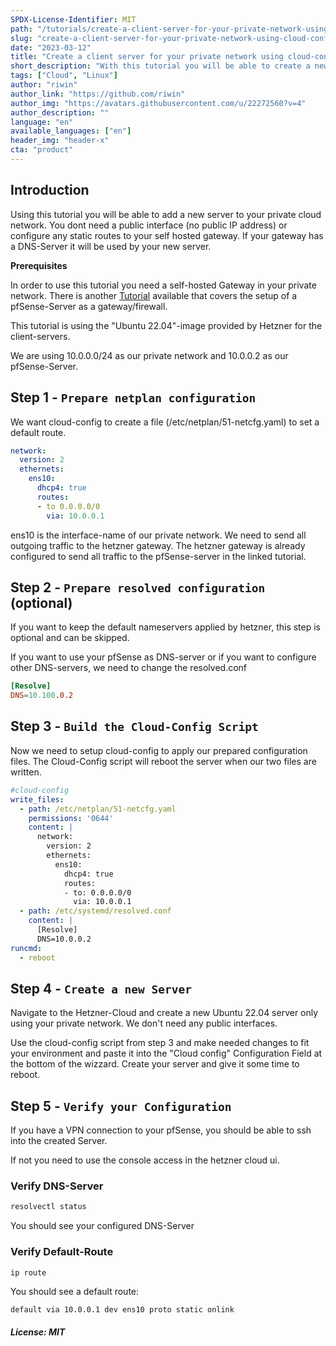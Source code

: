 ```yaml
---
SPDX-License-Identifier: MIT
path: "/tutorials/create-a-client-server-for-your-private-network-using-cloud-config"
slug: "create-a-client-server-for-your-private-network-using-cloud-config"
date: "2023-03-12"
title: "Create a client server for your private network using cloud-config! :+1:"
short_description: "With this tutorial you will be able to create a new client-server for your private network without configuration or a public interface."
tags: ["Cloud", "Linux"]
author: "riwin"
author_link: "https://github.com/riwin"
author_img: "https://avatars.githubusercontent.com/u/22272560?v=4"
author_description: ""
language: "en"
available_languages: ["en"]
header_img: "header-x"
cta: "product"
---
```


## Introduction

Using this tutorial you will be able to add a new server to your private cloud network. You dont need a public interface (no public IP address) or configure any static routes to your self hosted gateway. If your gateway has a DNS-Server it will be used by your new server.

**Prerequisites**

In order to use this tutorial you need a self-hosted Gateway in your private network. There is another [Tutorial](https://community.hetzner.com/tutorials/how-to-route-cloudserver-over-private-network-using-pfsense-and-hcnetworks) available that covers the setup of a pfSense-Server as a gateway/firewall.

This tutorial is using the "Ubuntu 22.04"-image provided by Hetzner for the client-servers.


We are using 10.0.0.0/24 as our private network and 10.0.0.2 as our pfSense-Server.

## Step 1 - `Prepare netplan configuration`
We want cloud-config to create a file (/etc/netplan/51-netcfg.yaml) to set a default route.

```yaml
network:
  version: 2
  ethernets:
    ens10:
      dhcp4: true
      routes:
      - to 0.0.0.0/0
        via: 10.0.0.1
```
ens10 is the interface-name of our private network.
We need to send all outgoing traffic to the hetzner gateway.
The hetzner gateway is already configured to send all traffic to the pfSense-server in the linked tutorial.


## Step 2 - `Prepare resolved configuration` (optional)

If you want to keep the default nameservers applied by hetzner, this step is optional and can be skipped.

If you want to use your pfSense as DNS-server or if you want to configure other DNS-servers, we need to change the resolved.conf

```conf
[Resolve]
DNS=10.100.0.2
```

## Step 3 - `Build the Cloud-Config Script`

Now we need to setup cloud-config to apply our prepared configuration files. The Cloud-Config script will reboot the server when our two files are written.

```yaml
#cloud-config
write_files:
  - path: /etc/netplan/51-netcfg.yaml
    permissions: '0644'
    content: |
      network:
        version: 2
        ethernets:
          ens10:
            dhcp4: true
            routes:
            - to: 0.0.0.0/0
              via: 10.0.0.1
  - path: /etc/systemd/resolved.conf
    content: |
      [Resolve]
      DNS=10.0.0.2
runcmd:
  - reboot
```

## Step 4 - `Create a new Server`

Navigate to the Hetzner-Cloud and create a new Ubuntu 22.04 server only using your private network. We don't need any public interfaces. 

Use the cloud-config script from step 3 and make needed changes to fit your environment and paste it into the "Cloud config" Configuration Field at the bottom of the wizzard. Create your server and give it some time to reboot.

## Step 5 - `Verify your Configuration`

If you have a VPN connection to your pfSense, you should be able to ssh into the created Server.

If not you need to use the console access in the hetzner cloud ui.

### Verify DNS-Server

```bash
resolvectl status
```

You should see your configured DNS-Server

### Verify Default-Route

```bash
ip route
```
You should see a default route:

```
default via 10.0.0.1 dev ens10 proto static onlink
```


##### License: MIT

<!--

Contributor's Certificate of Origin

By making a contribution to this project, I certify that:

(a) The contribution was created in whole or in part by me and I have
    the right to submit it under the license indicated in the file; or

(b) The contribution is based upon previous work that, to the best of my
    knowledge, is covered under an appropriate license and I have the
    right under that license to submit that work with modifications,
    whether created in whole or in part by me, under the same license
    (unless I am permitted to submit under a different license), as
    indicated in the file; or

(c) The contribution was provided directly to me by some other person
    who certified (a), (b) or (c) and I have not modified it.

(d) I understand and agree that this project and the contribution are
    public and that a record of the contribution (including all personal
    information I submit with it, including my sign-off) is maintained
    indefinitely and may be redistributed consistent with this project
    or the license(s) involved.

Signed-off-by: [submitter's name and email address here]

-->
